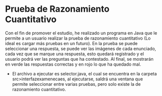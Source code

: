 # Prueba de Razonamiento Cuantitativo
Con el fin de promover el estudio, he realizado un programa en Java que le permite a un usuario realizar la prueba de razonamiento cuantitativo (Lo ideal es cargar más pruebas en un futuro). En la prueba se puede seleccionar una respuesta, se puede ver las imágenes de cada enunciado, cada vez que se marque una respuesta, esto quedará registrado y el usuario podrá ver las preguntas que ha contestado. Al final, se mostrarán en verde las respuestas correctas y en rojo lo que ha quedado mal.

* El archivo a ejecutar es selector.java, el cual se encuentra en la carpeta src>interfazexamenecaes, al ejecutarse, saldrá una ventana que permite seleccionar entre varias pruebas, pero solo existe la de razonamiento cuantitativo.

